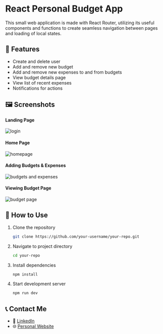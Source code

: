 # React Personal Budget App

This small web application is made with React Router, utilizing its useful components and functions to create seamless navigation between pages and loading of local states.

## 🚀 Features
- Create and delete user
- Add and remove new budget
- Add and remove new expenses to and from budgets
- View budget details page
- View list of recent expenses
- Notifications for actions

## 🖼️ Screenshots
#### Landing Page
![login](https://github.com/user-attachments/assets/f24e93f6-d16b-474c-9aff-76d8cbd82c98)

#### Home Page 
![homepage](https://github.com/user-attachments/assets/00104b73-1f2b-4c7d-ae28-3f86d66b3f5d)

#### Adding Budgets & Expenses
![budgets and expenses](https://github.com/user-attachments/assets/dfb2f8f5-cc34-42ca-9f06-632acad899a4)

#### Viewing Budget Page
![budget page](https://github.com/user-attachments/assets/3214c89a-cfd9-45a8-9094-87811b0cf3ab)


## 📌 How to Use

1. Clone the repository  
   ```sh
   git clone https://github.com/your-username/your-repo.git
2. Navigate to project directory
    ```sh
    cd your-repo
3. Install dependencies
    ```sh
    npm install
4. Start development server
    ```sh
    npm run dev

## 📞 Contact Me

- 💼 [LinkedIn](https://www.linkedin.com/in/misha-chee/)  
- 🌐 [Personal Website](https://mishaisawesome.github.io/portfolio/)  
